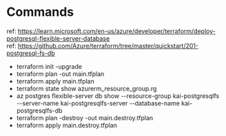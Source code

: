 # Commands
ref: https://learn.microsoft.com/en-us/azure/developer/terraform/deploy-postgresql-flexible-server-database    
ref: https://github.com/Azure/terraform/tree/master/quickstart/201-postgresql-fs-db

- terraform init -upgrade
- terraform plan -out main.tfplan
- terraform apply main.tfplan
- terraform state show azurerm_resource_group.rg
- az postgres flexible-server db show --resource-group kai-postgresqlfs --server-name kai-postgresqlfs-server --database-name kai-postgresqlfs-db
- terraform plan -destroy -out main.destroy.tfplan
- terraform apply main.destroy.tfplan

